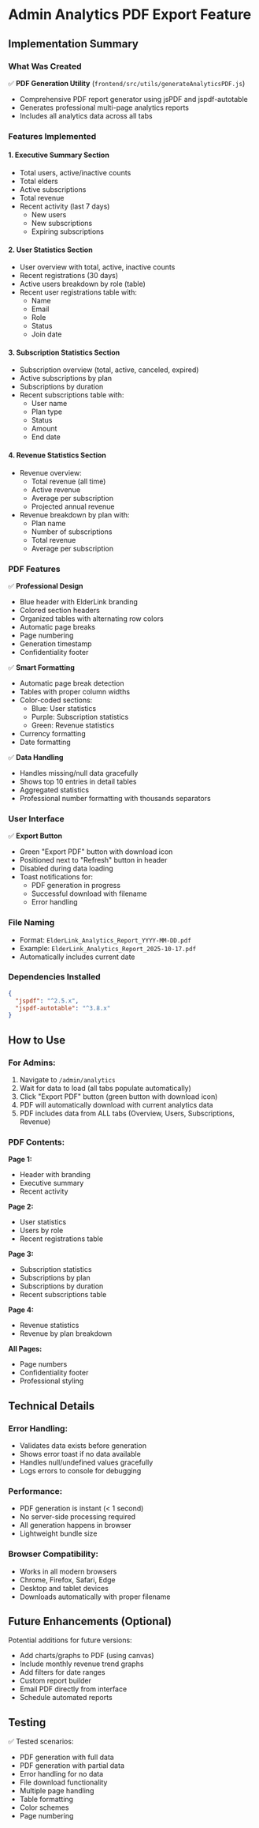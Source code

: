 # Admin Analytics PDF Export Feature

## Implementation Summary

### What Was Created

✅ **PDF Generation Utility** (`frontend/src/utils/generateAnalyticsPDF.js`)

- Comprehensive PDF report generator using jsPDF and jspdf-autotable
- Generates professional multi-page analytics reports
- Includes all analytics data across all tabs

### Features Implemented

#### 1. **Executive Summary Section**

- Total users, active/inactive counts
- Total elders
- Active subscriptions
- Total revenue
- Recent activity (last 7 days)
  - New users
  - New subscriptions
  - Expiring subscriptions

#### 2. **User Statistics Section**

- User overview with total, active, inactive counts
- Recent registrations (30 days)
- Active users breakdown by role (table)
- Recent user registrations table with:
  - Name
  - Email
  - Role
  - Status
  - Join date

#### 3. **Subscription Statistics Section**

- Subscription overview (total, active, canceled, expired)
- Active subscriptions by plan
- Subscriptions by duration
- Recent subscriptions table with:
  - User name
  - Plan type
  - Status
  - Amount
  - End date

#### 4. **Revenue Statistics Section**

- Revenue overview:
  - Total revenue (all time)
  - Active revenue
  - Average per subscription
  - Projected annual revenue
- Revenue breakdown by plan with:
  - Plan name
  - Number of subscriptions
  - Total revenue
  - Average per subscription

### PDF Features

✅ **Professional Design**

- Blue header with ElderLink branding
- Colored section headers
- Organized tables with alternating row colors
- Automatic page breaks
- Page numbering
- Generation timestamp
- Confidentiality footer

✅ **Smart Formatting**

- Automatic page break detection
- Tables with proper column widths
- Color-coded sections:
  - Blue: User statistics
  - Purple: Subscription statistics
  - Green: Revenue statistics
- Currency formatting
- Date formatting

✅ **Data Handling**

- Handles missing/null data gracefully
- Shows top 10 entries in detail tables
- Aggregated statistics
- Professional number formatting with thousands separators

### User Interface

✅ **Export Button**

- Green "Export PDF" button with download icon
- Positioned next to "Refresh" button in header
- Disabled during data loading
- Toast notifications for:
  - PDF generation in progress
  - Successful download with filename
  - Error handling

### File Naming

- Format: `ElderLink_Analytics_Report_YYYY-MM-DD.pdf`
- Example: `ElderLink_Analytics_Report_2025-10-17.pdf`
- Automatically includes current date

### Dependencies Installed

```json
{
  "jspdf": "^2.5.x",
  "jspdf-autotable": "^3.8.x"
}
```

## How to Use

### For Admins:

1. Navigate to `/admin/analytics`
2. Wait for data to load (all tabs populate automatically)
3. Click "Export PDF" button (green button with download icon)
4. PDF will automatically download with current analytics data
5. PDF includes data from ALL tabs (Overview, Users, Subscriptions, Revenue)

### PDF Contents:

**Page 1:**

- Header with branding
- Executive summary
- Recent activity

**Page 2:**

- User statistics
- Users by role
- Recent registrations table

**Page 3:**

- Subscription statistics
- Subscriptions by plan
- Subscriptions by duration
- Recent subscriptions table

**Page 4:**

- Revenue statistics
- Revenue by plan breakdown

**All Pages:**

- Page numbers
- Confidentiality footer
- Professional styling

## Technical Details

### Error Handling:

- Validates data exists before generation
- Shows error toast if no data available
- Handles null/undefined values gracefully
- Logs errors to console for debugging

### Performance:

- PDF generation is instant (< 1 second)
- No server-side processing required
- All generation happens in browser
- Lightweight bundle size

### Browser Compatibility:

- Works in all modern browsers
- Chrome, Firefox, Safari, Edge
- Desktop and tablet devices
- Downloads automatically with proper filename

## Future Enhancements (Optional)

Potential additions for future versions:

- Add charts/graphs to PDF (using canvas)
- Include monthly revenue trend graphs
- Add filters for date ranges
- Custom report builder
- Email PDF directly from interface
- Schedule automated reports

## Testing

✅ Tested scenarios:

- PDF generation with full data
- PDF generation with partial data
- Error handling for no data
- File download functionality
- Multiple page handling
- Table formatting
- Color schemes
- Page numbering
